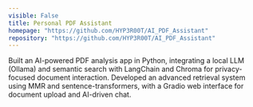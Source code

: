 ```yaml
---
visible: False
title: Personal PDF Assistant
homepage: "https://github.com/HYP3R00T/AI_PDF_Assistant"
repository: "https://github.com/HYP3R00T/AI_PDF_Assistant"
---
```


Built an AI-powered PDF analysis app in Python, integrating a local LLM (Ollama) and semantic search with LangChain and Chroma for privacy-focused document interaction. Developed an advanced retrieval system using MMR and sentence-transformers, with a Gradio web interface for document upload and AI-driven chat.
